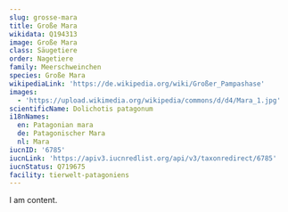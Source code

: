 ```yaml
---
slug: grosse-mara
title: Große Mara
wikidata: Q194313
image: Große Mara
class: Säugetiere
order: Nagetiere
family: Meerschweinchen
species: Große Mara
wikipediaLink: 'https://de.wikipedia.org/wiki/Großer_Pampashase'
images:
  - 'https://upload.wikimedia.org/wikipedia/commons/d/d4/Mara_1.jpg'
scientificName: Dolichotis patagonum
i18nNames:
  en: Patagonian mara
  de: Patagonischer Mara
  nl: Mara
iucnID: '6785'
iucnLink: 'https://apiv3.iucnredlist.org/api/v3/taxonredirect/6785'
iucnStatus: Q719675
facility: tierwelt-patagoniens
---
```


I am content.
